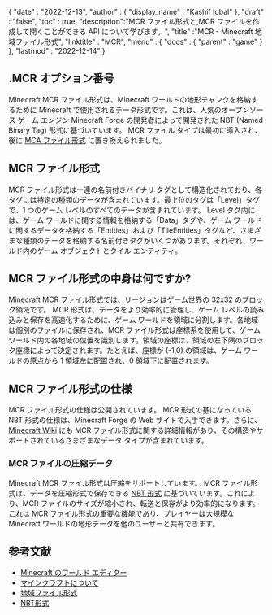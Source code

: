 {
  "date" : "2022-12-13",
  "author" : {
    "display_name" : "Kashif Iqbal"
},
  "draft" : "false",
  "toc" : true,
  "description":"MCR ファイル形式と,MCR ファイルを作成して開くことができる API について学びます。",
  "title" :"MCR - Minecraft 地域ファイル形式",
  "linktitle" : "MCR",
  "menu" : {
    "docs" : {
      "parent" : "game"
}
},
  "lastmod" : "2022-12-14"
}

## .MCR オプション番号

Minecraft MCR ファイル形式は、Minecraft ワールドの地形チャンクを格納するために Minecraft で使用されるデータ形式です。これは、人気のオープンソース ゲーム エンジン Minecraft Forge の開発者によって開発された NBT (Named Binary Tag) 形式に基づいています。 MCR ファイル タイプは最初に導入され、後に [MCA ファイル形式](/ja/game/mca/) に置き換えられました。

## MCR ファイル形式

MCR ファイル形式は一連の名前付きバイナリ タグとして構造化されており、各タグには特定の種類のデータが含まれています。最上位のタグは「Level」タグで、1 つのゲーム レベルのすべてのデータが含まれています。 Level タグ内には、ゲーム ワールドに関する情報を格納する「Data」タグや、ゲーム ワールドに関するデータを格納する「Entities」および「TileEntities」タグなど、さまざまな種類のデータを格納する名前付きタグがいくつかあります。それぞれ、ワールド内のゲーム オブジェクトとタイル エンティティ。

## MCR ファイル形式の中身は何ですか?

Minecraft MCR ファイル形式では、リージョンはゲーム世界の 32x32 のブロック領域です。 MCR 形式は、データをより効率的に管理し、ゲーム レベルの読み込みと保存を高速化するために、ゲーム ワールドを領域に分割します。各地域は個別のファイルに保存され、MCR ファイル形式は座標系を使用して、ゲーム ワールド内の各地域の位置を識別します。領域の座標は、領域の左下隅のブロック座標によって決定されます。たとえば、座標が (-1,0) の領域は、ゲーム ワールドの原点から 1 領域左に配置され、0 領域下に配置されます。

## MCR ファイル形式の仕様

MCR ファイル形式の仕様は公開されています。 MCR 形式の基になっている NBT 形式の仕様は、Minecraft Forge の Web サイトで入手できます。さらに、[Minecraft Wiki](https://minecraft.fandom.com/wiki/Region_file_format) にも MCR ファイル形式に関する詳細情報があり、その構造やサポートされているさまざまなデータ タイプが含まれています。

### MCR ファイルの圧縮データ

Minecraft MCR ファイル形式は圧縮をサポートしています。 MCR ファイル形式は、データを圧縮形式で保存できる [NBT 形式](https://minecraft.fandom.com/wiki/NBT_format) に基づいています。これにより、MCR ファイルのサイズが縮小され、転送と保存がより効率的になります。これは MCR ファイル形式の重要な機能であり、プレイヤーは大規模な Minecraft ワールドの地形データを他のユーザーと共有できます。

## 参考文献

* [Minecraft のワールド エディター](https://www.mcedit.net/)
* [マインクラフトについて](https://www.minecraft.net/)
* [地域ファイル形式](https://minecraft.fandom.com/wiki/Region_file_format)
* [NBT形式](https://minecraft.fandom.com/wiki/NBT_format)

